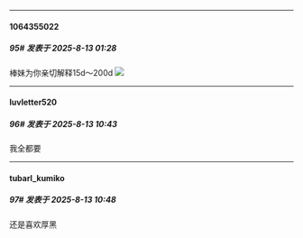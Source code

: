 ﻿
*****

####  1064355022  
##### 95#       发表于 2025-8-13 01:28

棒妹为你亲切解释15d～200d
<img src="https://s1.locimg.com/2025/08/13/ea48f22391b4a.jpeg" referrerpolicy="no-referrer">


*****

####  luvletter520  
##### 96#       发表于 2025-8-13 10:43

我全都要


*****

####  tubarl_kumiko  
##### 97#       发表于 2025-8-13 10:48

还是喜欢厚黑

